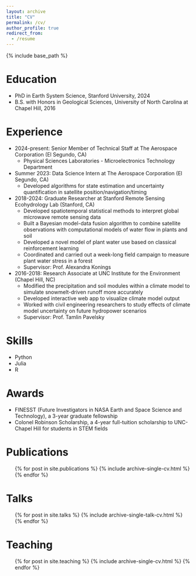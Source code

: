 ```yaml
---
layout: archive
title: "CV"
permalink: /cv/
author_profile: true
redirect_from:
  - /resume
---
```


{% include base_path %}

Education
======
* PhD in Earth System Science, Stanford University, 2024
* B.S. with Honors in Geological Sciences, University of North Carolina at Chapel Hill, 2016

Experience
======
* 2024-present: Senior Member of Technical Staff at The Aerospace Corporation (El Segundo, CA)
  * Physical Sciences Laboratories - Microelectronics Technology Department
* Summer 2023: Data Science Intern at The Aerospace Corporation (El Segundo, CA)
  * Developed algorithms for state estimation and uncertainty quantification in satellite position/navigation/timing
* 2018-2024: Graduate Researcher at Stanford Remote Sensing Ecohydrology Lab (Stanford, CA)
  * Developed spatiotemporal statistical methods to interpret global microwave remote sensing data
  * Built a Bayesian model-data fusion algorithm to combine satellite observations with computational models of water flow in plants and soil
  * Developed a novel model of plant water use based on classical reinforcement learning
  * Coordinated and carried out a week-long field campaign to measure plant water stress in a forest
  * Supervisor: Prof. Alexandra Konings
* 2016-2018: Research Associate at UNC Institute for the Environment (Chapel Hill, NC)
  * Modified the precipitation and soil modules within a climate model to simulate snowmelt-driven runoff more accurately
  * Developed interactive web app to visualize climate model output
  * Worked with civil engineering researchers to study effects of climate model uncertainty on future hydropower scenarios
  * Supervisor: Prof. Tamlin Pavelsky
  
Skills
======
* Python
* Julia
* R

Awards
======
* FINESST (Future Investigators in NASA Earth and Space Science and Technology), a 3-year graduate fellowship
* Colonel Robinson Scholarship, a 4-year full-tuition scholarship to UNC-Chapel Hill for students in STEM fields

Publications
======
  <ul>{% for post in site.publications %}
    {% include archive-single-cv.html %}
  {% endfor %}</ul>
  
Talks
======
  <ul>{% for post in site.talks %}
    {% include archive-single-talk-cv.html %}
  {% endfor %}</ul>
  
Teaching
======
  <ul>{% for post in site.teaching %}
    {% include archive-single-cv.html %}
  {% endfor %}</ul>
